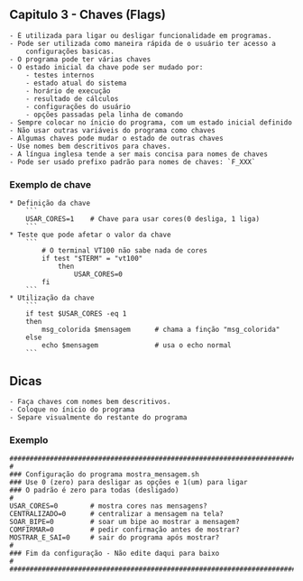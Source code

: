 ## Capitulo 3 - Chaves (Flags)

	- É utilizada para ligar ou desligar funcionalidade em programas.
	- Pode ser utilizada como maneira rápida de o usuário ter acesso a
		configurações basicas.
	- O programa pode ter várias chaves
	- O estado inicial da chave pode ser mudado por:
		- testes internos
		- estado atual do sistema
		- horário de execução
		- resultado de cálculos
		- configurações do usuário
		- opções passadas pela linha de comando
	- Sempre colocar no ínicio do programa, com um estado inicial definido
	- Não usar outras variáveis do programa como chaves
	- Algumas chaves pode mudar o estado de outras chaves
	- Use nomes bem descritivos para chaves.
	- A língua inglesa tende a ser mais concisa para nomes de chaves
	- Pode ser usado prefixo padrão para nomes de chaves: `F_XXX`
	
 
	
### Exemplo de chave

	* Definição da chave
		```
		USAR_CORES=1	# Chave para usar cores(0 desliga, 1 liga)
		```
	* Teste que pode afetar o valor da chave
		```
			# O terminal VT100 não sabe nada de cores
			if test "$TERM" = "vt100"
				then
					USAR_CORES=0
			fi
		```
	* Utilização da chave
		```
		if test $USAR_CORES -eq 1
		then
			msg_colorida $mensagem		# chama a finção "msg_colorida"
		else
			echo $mensagem				# usa o echo normal
		```

## Dicas

	- Faça chaves com nomes bem descritivos.
	- Coloque no ínicio do programa
	- Separe visualmente do restante do programa
### Exemplo

```
###############################################################################
#
### Configuração do programa mostra_mensagem.sh
### Use 0 (zero) para desligar as opções e 1(um) para ligar
### O padrão é zero para todas (desligado)
#
USAR_CORES=0		# mostra cores nas mensagens?
CENTRALIZADO=0		# centralizar a mensagem na tela?
SOAR_BIPE=0			# soar um bipe ao mostrar a mensagem?
COMFIRMAR=0			# pedir confirmação antes de mostrar?
MOSTRAR_E_SAI=0		# sair do programa após mostrar?
#
### Fim da configuração - Não edite daqui para baixo
#
###############################################################################
```

